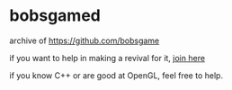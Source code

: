 # bobsgamed

archive of <https://github.com/bobsgame>

if you want to help in making a revival for it, [join here](https://discord.gg/FfDxFc4JuS)

if you know C++ or are good at OpenGL, feel free to help.
